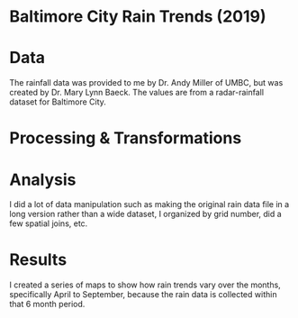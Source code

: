 # Baltimore City Rain Trends (2019)
 

# Data
The rainfall data was provided to me by Dr. Andy Miller of UMBC, but was created by Dr. Mary Lynn Baeck. The values are from a radar-rainfall dataset for Baltimore City.

# Processing & Transformations


# Analysis
I did a lot of data manipulation such as making the original rain data file in a long version rather than a wide dataset, I organized by grid number, did a few spatial joins, etc.

# Results
I created a series of maps to show how rain trends vary over the months, specifically April to September, because the rain data is collected within that 6 month period.
